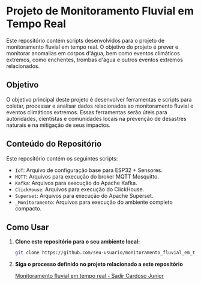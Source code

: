 # Projeto de Monitoramento Fluvial em Tempo Real

Este repositório contém scripts desenvolvidos para o projeto de monitoramento fluvial em tempo real. O objetivo do projeto é prever e monitorar anomalias em corpos d'água, bem como eventos climáticos extremos, como enchentes, trombas d'água e outros eventos extremos relacionados.

## Objetivo

O objetivo principal deste projeto é desenvolver ferramentas e scripts para coletar, processar e analisar dados relacionados ao monitoramento fluvial e eventos climáticos extremos. Essas ferramentas serão úteis para autoridades, cientistas e comunidades locais na prevenção de desastres naturais e na mitigação de seus impactos.

## Conteúdo do Repositório

Este repositório contém os seguintes scripts:

- `IoT`: Arquivo de configuração base para ESP32 + Sensores.
- `MQTT`: Arquivos para execução do broker MQTT Mosquitto.
- `Kafka`: Arquivos para execução do Apache Kafka.
- `ClickHouse`: Arquivos para execução do ClickHouse.
- `Superset`: Arquivos para execução do Apache Superset.
- `_Monitoramento`: Arquivos para execução do ambiente completo compacto.
  
## Como Usar

1. **Clone este repositório para o seu ambiente local:**

   ```bash
   git clone https://github.com/seu-usuario/monitoramento_fluvial_em_tempo_real.git

2. **Siga o processo definido no projeto relacionado a este repositório**
   
   [Monitoramento fluvial em tempo real - Sadir Cardoso Junior](https://docs.google.com/document/d/1R47c7LHclnFGiuTauVfhBeEQlSVKyRwz/edit?usp=sharing&ouid=111025913474336467080&rtpof=true&sd=true)
